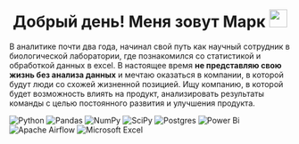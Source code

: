 <h1 align="center">Добрый день! Меня зовут Марк</a> 
<img src="https://github.com/blackcater/blackcater/raw/main/images/Hi.gif" height="32"/></h1>

В аналитике почти два года, начинал свой путь как научный сотрудник в биологической лаборатории, где познакомился со статистикой и обработкой данных в excel. В настоящее время **не представляю свою жизнь без анализа данных** и мечтаю оказаться в компании, в которой будут люди со схожей жизненной позицией. Ищу компанию, в которой будет возможность влиять на продукт, анализировать результаты команды с целью постоянного развития и улучшения продукта.

![Python](https://img.shields.io/badge/python-3670A0?style=for-the-badge&logo=python&logoColor=ffdd54)
![Pandas](https://img.shields.io/badge/pandas-%23150458.svg?style=for-the-badge&logo=pandas&logoColor=white)
![NumPy](https://img.shields.io/badge/numpy-%23013243.svg?style=for-the-badge&logo=numpy&logoColor=white)
![SciPy](https://img.shields.io/badge/SciPy-%230C55A5.svg?style=for-the-badge&logo=scipy&logoColor=%white)
![Postgres](https://img.shields.io/badge/postgres-%23316192.svg?style=for-the-badge&logo=postgresql&logoColor=white)
![Power Bi](https://img.shields.io/badge/power_bi-F2C811?style=for-the-badge&logo=powerbi&logoColor=black)
![Apache Airflow](https://img.shields.io/badge/Apache%20Airflow-017CEE?style=for-the-badge&logo=Apache%20Airflow&logoColor=white)
![Microsoft Excel](https://img.shields.io/badge/Microsoft_Excel-217346?style=for-the-badge&logo=microsoft-excel&logoColor=white)
